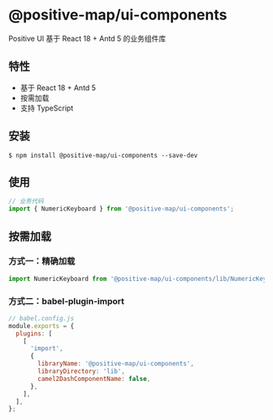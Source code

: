 # @positive-map/ui-components

Positive UI 基于 React 18 + Antd 5 的业务组件库

## 特性

- 基于 React 18 + Antd 5
- 按需加载
- 支持 TypeScript

## 安装

```shell
$ npm install @positive-map/ui-components --save-dev
```

## 使用

```js
// 业务代码
import { NumericKeyboard } from '@positive-map/ui-components';
```

## 按需加载

### 方式一：精确加载

```js
import NumericKeyboard from '@positive-map/ui-components/lib/NumericKeyboard';
```

### 方式二：babel-plugin-import

```js
// babel.config.js
module.exports = {
  plugins: [
    [
      'import',
      {
        libraryName: '@positive-map/ui-components',
        libraryDirectory: 'lib',
        camel2DashComponentName: false,
      },
    ],
  ],
};
```

